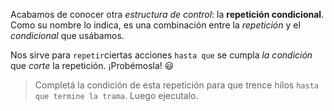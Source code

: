 <gs-attire attire-url="https://raw.githubusercontent.com/MumukiProject/mumuki-guia-gobstones-repeticion-condicional-ii-kids/master/assets/attires/config_1538410692480.json"></gs-attire>

<gs-toolbox toolbox-url="https://raw.githubusercontent.com/MumukiProject/mumuki-guia-gobstones-repeticion-condicional-kids/master/assets/toolbox.xml">
</gs-toolbox>

Acabamos de conocer otra _estructura de control_: la **repetición condicional**. Como su nombre lo indica, es una combinación entre la _repetición_ y el _condicional_ que usábamos. 

Nos sirve para `repetir`ciertas acciones `hasta que` se cumpla _la condición_ que _corte_ la repetición. ¡Probémosla! :smiley: 

> Completá la condición de esta repetición para que trence hilos `hasta que termine la trama`. Luego ejecutalo. 
